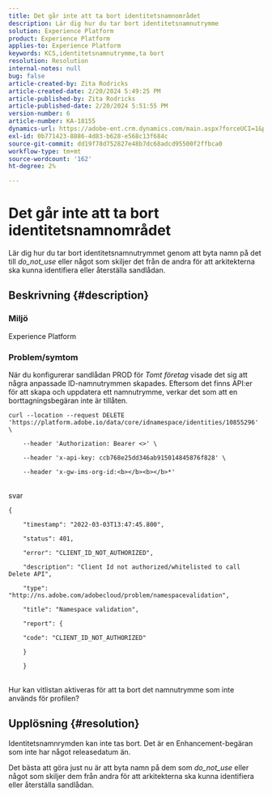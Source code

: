 ```yaml
---
title: Det går inte att ta bort identitetsnamnområdet
description: Lär dig hur du tar bort identitetsnamnutrymme
solution: Experience Platform
product: Experience Platform
applies-to: Experience Platform
keywords: KCS,identitetsnamnutrymme,ta bort
resolution: Resolution
internal-notes: null
bug: false
article-created-by: Zita Rodricks
article-created-date: 2/20/2024 5:49:25 PM
article-published-by: Zita Rodricks
article-published-date: 2/20/2024 5:51:55 PM
version-number: 6
article-number: KA-18155
dynamics-url: https://adobe-ent.crm.dynamics.com/main.aspx?forceUCI=1&pagetype=entityrecord&etn=knowledgearticle&id=e8603b5f-18d0-ee11-9079-6045bd006b4b
exl-id: 0b771423-8886-4d83-b628-e568c13f684c
source-git-commit: dd19f78d752827e48b7dc68adcd95500f2ffbca0
workflow-type: tm+mt
source-wordcount: '162'
ht-degree: 2%

---
```


# Det går inte att ta bort identitetsnamnområdet


Lär dig hur du tar bort identitetsnamnutrymmet genom att byta namn på det till *do_not_use* eller något som skiljer det från de andra för att arkitekterna ska kunna identifiera eller återställa sandlådan.

## Beskrivning {#description}


### <b>Miljö</b>

Experience Platform



### <b>Problem/symtom</b>

När du konfigurerar sandlådan PROD för *Tomt företag* visade det sig att några anpassade ID-namnutrymmen skapades. Eftersom det finns API:er för att skapa och uppdatera ett namnutrymme, verkar det som att en borttagningsbegäran inte är tillåten.


```
curl --location --request DELETE 'https://platform.adobe.io/data/core/idnamespace/identities/10855296' \

    --header 'Authorization: Bearer <>' \

    --header 'x-api-key: ccb768e25dd346ab915014845876f828' \

    --header 'x-gw-ims-org-id:<b></b><b></b>*'
```


<br>svar<br>

```
{

    "timestamp": "2022-03-03T13:47:45.800",

    "status": 401,

    "error": "CLIENT_ID_NOT_AUTHORIZED",

    "description": "Client Id not authorized/whitelisted to call Delete API",

    "type": "http://ns.adobe.com/adobecloud/problem/namespacevalidation",

    "title": "Namespace validation",

    "report": {

    "code": "CLIENT_ID_NOT_AUTHORIZED"

    }

    }
```


<br>Hur kan vitlistan aktiveras för att ta bort det namnutrymme som inte används för profilen?<br>



## Upplösning {#resolution}


Identitetsnamnrymden kan inte tas bort. Det är en Enhancement-begäran som inte har något releasedatum än.

Det bästa att göra just nu är att byta namn på dem som *do_not_use* eller något som skiljer dem från andra för att arkitekterna ska kunna identifiera eller återställa sandlådan.
